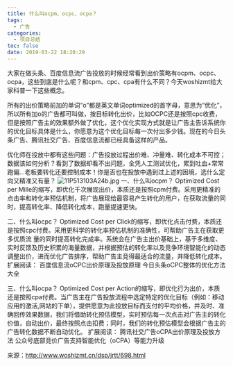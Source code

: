 ```yaml
---
title: 什么叫ocpm、ocpc、ocpa？
tags:
  - 广告
categories:
  - 项目总结
toc: false
date: 2019-03-22 18:20:29
---
```


大家在做头条、百度信息流广告投放的时候经常看到出价策略有ocpm、ocpc、ocpa，这些到底是什么呢？和cpm、cpc、cpa有什么不同？今天woshizmt给大家科普一下这些概念。

所有的出价策略前加的单词“o”都是英文单词optimized的首字母，意思为“优化”，所以所有加o的广告都可叫做，按目标转化出价，比如OCPC还是按照cpc收费，但是按照广告主的效果额外做了优化，这个优化实现方式就是让广告主告诉系统你的优化目标具体是什么，你愿意为这个优化目标每一次付出多少钱。现在的今日头条广告、腾讯社交广告、百度信息流都已经具备这样的产品。

<!-- more -->

优化师在投放中都有这些问题：广告投放过程出价难、冲量难、转化成本不可控；数据该如何分析？看到了数据却看不出问题，全凭人工测试优化，累到吐血+常常跑偏…老板要转化还要控制成本！你是否也在投放中遇到过上述的困境，选什么定向又精准又有量？
![11P513103A24b.jpg](http://pok5gaadc.bkt.clouddn.com/FlNEy6FQFrg95tIVk_DLOhEigNri)
一、什么叫ocpm？
Optimized Cost per Mille的缩写，即优化千次展现出价，本质还是按照cpm付费。采用更精准的点击率和转化率预估机制，将广告展现给最容易产生转化的用户，在获取流量的同时，提高转化率、降低转化成本，跑量提速更快。

二、什么叫ocpc？
Optimized Cost per Click的缩写，即优化点击付费，本质还是按照cpc付费。采用更科学的转化率预估机制的准确性，可帮助广告主在获取更多优质流 量的同时提高转化完成率。系统会在广告主出价基础上，基于多维度、实时反馈及历史积累的海量数据，并根据预估的转化率以及竞争环境智能化的动态调整出价，进而优化广告排序，帮助广告主竞得最适合的流量，并降低转化成本。
扩展阅读：
百度信息流oCPC出价原理及投放原理
今日头条oCPC整体的优化方法大全

三、什么叫ocpa？
Optimized Cost per Action的缩写，即优化行为出价，本质还是按照cpa付费。当广告主在广告投放流程中选定特定的优化目标（例如：移动应用的激活,网站的下单），提供愿意为此投放目标而支付的平均价格，并及时、准确回传效果数据，我们将借助转化预估模型，实时预估每一次点击对广告主的转化价值，自动出价，最终按照点击扣费；同时，我们的转化预估模型会根据广告主的广告转化数据不断自动优化。
扩展阅读：
腾讯社交广告oCPA出价原理及投放方法
公众号底部竞价广告支持智能优化（oCPA）等能力升级

来源：http://www.woshizmt.cn/dsp/jrtt/698.html
